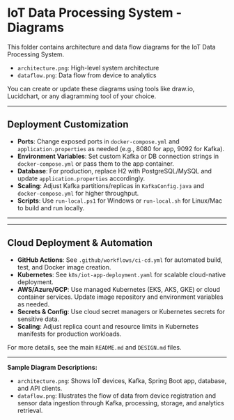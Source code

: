 # IoT Data Processing System - Diagrams

This folder contains architecture and data flow diagrams for the IoT Data Processing System.

- `architecture.png`: High-level system architecture
- `dataflow.png`: Data flow from device to analytics


You can create or update these diagrams using tools like draw.io, Lucidchart, or any diagramming tool of your choice.

---

## Deployment Customization

- **Ports**: Change exposed ports in `docker-compose.yml` and `application.properties` as needed (e.g., 8080 for app, 9092 for Kafka).
- **Environment Variables**: Set custom Kafka or DB connection strings in `docker-compose.yml` or pass them to the app container.
- **Database**: For production, replace H2 with PostgreSQL/MySQL and update `application.properties` accordingly.
- **Scaling**: Adjust Kafka partitions/replicas in `KafkaConfig.java` and `docker-compose.yml` for higher throughput.
- **Scripts**: Use `run-local.ps1` for Windows or `run-local.sh` for Linux/Mac to build and run locally.

---


---

## Cloud Deployment & Automation

- **GitHub Actions**: See `.github/workflows/ci-cd.yml` for automated build, test, and Docker image creation.
- **Kubernetes**: See `k8s/iot-app-deployment.yaml` for scalable cloud-native deployment.
- **AWS/Azure/GCP**: Use managed Kubernetes (EKS, AKS, GKE) or cloud container services. Update image repository and environment variables as needed.
- **Secrets & Config**: Use cloud secret managers or Kubernetes secrets for sensitive data.
- **Scaling**: Adjust replica count and resource limits in Kubernetes manifests for production workloads.

For more details, see the main `README.md` and `DESIGN.md` files.

---

**Sample Diagram Descriptions:**

- `architecture.png`: Shows IoT devices, Kafka, Spring Boot app, database, and API clients.
- `dataflow.png`: Illustrates the flow of data from device registration and sensor data ingestion through Kafka, processing, storage, and analytics retrieval.
